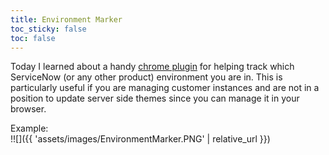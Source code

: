 ```yaml
---
title: Environment Marker
toc_sticky: false
toc: false
---
```


Today I learned about a handy [chrome plugin](https://chrome.google.com/webstore/detail/environment-marker/ahjhdebcnlgmojdmjnhikhakkghcchkk/related) for helping track which ServiceNow (or any other product) environment you are in. This is particularly useful if you are managing customer instances and are not in a position to update server side themes since you can manage it in your browser.

Example:  
!![]({{ 'assets/images/EnvironmentMarker.PNG' | relative_url }})
